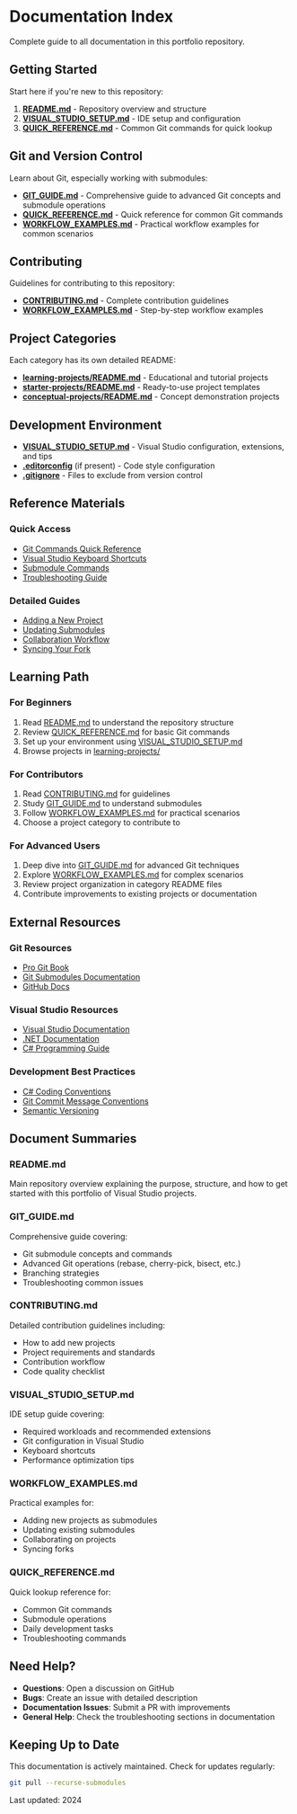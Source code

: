 # Documentation Index

Complete guide to all documentation in this portfolio repository.

## Getting Started

Start here if you're new to this repository:

1. **[README.md](README.md)** - Repository overview and structure
2. **[VISUAL_STUDIO_SETUP.md](VISUAL_STUDIO_SETUP.md)** - IDE setup and configuration
3. **[QUICK_REFERENCE.md](QUICK_REFERENCE.md)** - Common Git commands for quick lookup

## Git and Version Control

Learn about Git, especially working with submodules:

- **[GIT_GUIDE.md](GIT_GUIDE.md)** - Comprehensive guide to advanced Git concepts and submodule operations
- **[QUICK_REFERENCE.md](QUICK_REFERENCE.md)** - Quick reference for common Git commands
- **[WORKFLOW_EXAMPLES.md](WORKFLOW_EXAMPLES.md)** - Practical workflow examples for common scenarios

## Contributing

Guidelines for contributing to this repository:

- **[CONTRIBUTING.md](CONTRIBUTING.md)** - Complete contribution guidelines
- **[WORKFLOW_EXAMPLES.md](WORKFLOW_EXAMPLES.md)** - Step-by-step workflow examples

## Project Categories

Each category has its own detailed README:

- **[learning-projects/README.md](learning-projects/README.md)** - Educational and tutorial projects
- **[starter-projects/README.md](starter-projects/README.md)** - Ready-to-use project templates
- **[conceptual-projects/README.md](conceptual-projects/README.md)** - Concept demonstration projects

## Development Environment

- **[VISUAL_STUDIO_SETUP.md](VISUAL_STUDIO_SETUP.md)** - Visual Studio configuration, extensions, and tips
- **[.editorconfig](.editorconfig)** (if present) - Code style configuration
- **[.gitignore](.gitignore)** - Files to exclude from version control

## Reference Materials

### Quick Access
- [Git Commands Quick Reference](QUICK_REFERENCE.md#common-commands)
- [Visual Studio Keyboard Shortcuts](VISUAL_STUDIO_SETUP.md#keyboard-shortcuts)
- [Submodule Commands](GIT_GUIDE.md#basic-submodule-commands)
- [Troubleshooting Guide](GIT_GUIDE.md#troubleshooting)

### Detailed Guides
- [Adding a New Project](WORKFLOW_EXAMPLES.md#adding-a-new-learning-project)
- [Updating Submodules](WORKFLOW_EXAMPLES.md#updating-an-existing-submodule-project)
- [Collaboration Workflow](WORKFLOW_EXAMPLES.md#collaborating-on-a-project)
- [Syncing Your Fork](WORKFLOW_EXAMPLES.md#syncing-your-fork)

## Learning Path

### For Beginners
1. Read [README.md](README.md) to understand the repository structure
2. Review [QUICK_REFERENCE.md](QUICK_REFERENCE.md) for basic Git commands
3. Set up your environment using [VISUAL_STUDIO_SETUP.md](VISUAL_STUDIO_SETUP.md)
4. Browse projects in [learning-projects/](learning-projects/)

### For Contributors
1. Read [CONTRIBUTING.md](CONTRIBUTING.md) for guidelines
2. Study [GIT_GUIDE.md](GIT_GUIDE.md) to understand submodules
3. Follow [WORKFLOW_EXAMPLES.md](WORKFLOW_EXAMPLES.md) for practical scenarios
4. Choose a project category to contribute to

### For Advanced Users
1. Deep dive into [GIT_GUIDE.md](GIT_GUIDE.md) for advanced Git techniques
2. Explore [WORKFLOW_EXAMPLES.md](WORKFLOW_EXAMPLES.md) for complex scenarios
3. Review project organization in category README files
4. Contribute improvements to existing projects or documentation

## External Resources

### Git Resources
- [Pro Git Book](https://git-scm.com/book/en/v2)
- [Git Submodules Documentation](https://git-scm.com/book/en/v2/Git-Tools-Submodules)
- [GitHub Docs](https://docs.github.com/)

### Visual Studio Resources
- [Visual Studio Documentation](https://docs.microsoft.com/en-us/visualstudio/)
- [.NET Documentation](https://docs.microsoft.com/en-us/dotnet/)
- [C# Programming Guide](https://docs.microsoft.com/en-us/dotnet/csharp/)

### Development Best Practices
- [C# Coding Conventions](https://docs.microsoft.com/en-us/dotnet/csharp/fundamentals/coding-style/coding-conventions)
- [Git Commit Message Conventions](https://www.conventionalcommits.org/)
- [Semantic Versioning](https://semver.org/)

## Document Summaries

### README.md
Main repository overview explaining the purpose, structure, and how to get started with this portfolio of Visual Studio projects.

### GIT_GUIDE.md
Comprehensive guide covering:
- Git submodule concepts and commands
- Advanced Git operations (rebase, cherry-pick, bisect, etc.)
- Branching strategies
- Troubleshooting common issues

### CONTRIBUTING.md
Detailed contribution guidelines including:
- How to add new projects
- Project requirements and standards
- Contribution workflow
- Code quality checklist

### VISUAL_STUDIO_SETUP.md
IDE setup guide covering:
- Required workloads and recommended extensions
- Git configuration in Visual Studio
- Keyboard shortcuts
- Performance optimization tips

### WORKFLOW_EXAMPLES.md
Practical examples for:
- Adding new projects as submodules
- Updating existing submodules
- Collaborating on projects
- Syncing forks

### QUICK_REFERENCE.md
Quick lookup reference for:
- Common Git commands
- Submodule operations
- Daily development tasks
- Troubleshooting commands

## Need Help?

- **Questions**: Open a discussion on GitHub
- **Bugs**: Create an issue with detailed description
- **Documentation Issues**: Submit a PR with improvements
- **General Help**: Check the troubleshooting sections in documentation

## Keeping Up to Date

This documentation is actively maintained. Check for updates regularly:

```bash
git pull --recurse-submodules
```

Last updated: 2024
